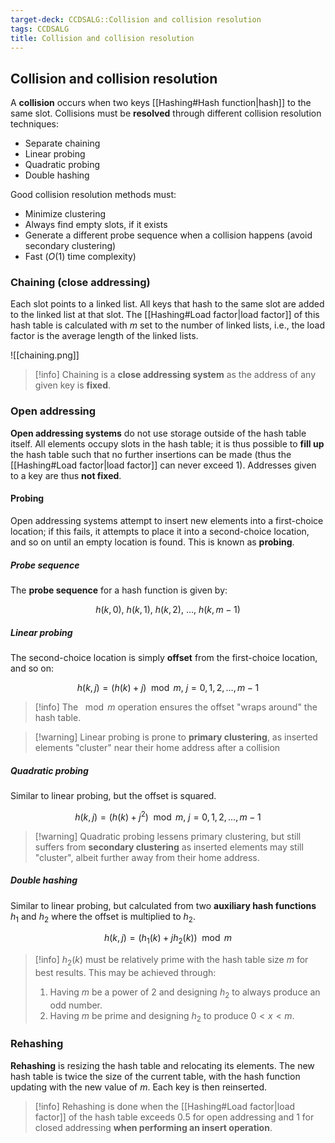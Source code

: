 ```yaml
---
target-deck: CCDSALG::Collision and collision resolution
tags: CCDSALG
title: Collision and collision resolution
---
```


## Collision and collision resolution

A **collision** occurs when two keys [[Hashing#Hash function|hash]] to the same slot. Collisions must be **resolved** through different collision resolution techniques:

- Separate chaining
- Linear probing
- Quadratic probing
- Double hashing

Good collision resolution methods must:

- Minimize clustering
- Always find empty slots, if it exists
- Generate a different probe sequence when a collision happens (avoid secondary clustering)
- Fast ($O(1)$ time complexity)
<!--ID: 1723125358985-->

### Chaining (close addressing)

Each slot points to a linked list. All keys that hash to the same slot are added to the linked list at that slot. The [[Hashing#Load factor|load factor]] of this hash table is calculated with $m$ set to the number of linked lists, i.e., the load factor is the average length of the linked lists.

![[chaining.png]]

>[!info] Chaining is a **close addressing system** as the address of any given key is **fixed**.

<!--ID: 1723125358987-->

### Open addressing

**Open addressing systems** do not use storage outside of the hash table itself. All elements occupy slots in the hash table; it is thus possible to **fill up** the hash table such that no further insertions can be made (thus the [[Hashing#Load factor|load factor]] can never exceed 1). Addresses given to a key are thus **not fixed**.
<!--ID: 1723125358989-->

#### Probing

Open addressing systems attempt to insert new elements into a first-choice location; if this fails, it attempts to place it into a second-choice location, and so on until an empty location is found. This is known as **probing**.

<!--ID: 1723125358992-->

##### Probe sequence

The **probe sequence** for a hash function is given by:

$$
h(k,0), \ h(k,1), \ h(k,2), \ \dots, \ h(k,m-1)
$$

<!--ID: 1723125358994-->

##### Linear probing

The second-choice location is simply **offset** from the first-choice location, and so on:

$$
h(k,j) = (h(k) + j) \mod m, \ j = 0, 1, 2, \dots, m-1
$$

>[!info] The $\mod m$ operation ensures the offset "wraps around" the hash table.

>[!warning] Linear probing is prone to **primary clustering**, as inserted elements "cluster" near their home address after a collision

<!--ID: 1723125358998-->

##### Quadratic probing

Similar to linear probing, but the offset is squared.

$$
h(k,j) = (h(k) + j^2) \mod m, \ j = 0, 1, 2, \dots, m-1
$$

>[!warning] Quadratic probing lessens primary clustering, but still suffers from **secondary clustering** as inserted elements may still "cluster", albeit further away from their home address.

<!--ID: 1723125359001-->

##### Double hashing

Similar to linear probing, but calculated from two **auxiliary hash functions** $h_1$ and $h_2$ where the offset is multiplied to $h_2$.

$$
h(k, j) = (h_1(k) + jh_2(k)) \mod m
$$

>[!info] $h_2(k)$ must be relatively prime with the hash table size $m$ for best results. This may be achieved through:
>1. Having $m$ be a power of 2 and designing $h_2$ to always produce an odd number.
>2. Having $m$ be prime and designing $h_2$ to produce $0 < x < m$.

<!--ID: 1723125359004-->

### Rehashing

**Rehashing** is resizing the hash table and relocating its elements. The new hash table is twice the size of the current table, with the hash function updating with the new value of $m$. Each key is then reinserted.

>[!info] Rehashing is done when the [[Hashing#Load factor|load factor]] of the hash table exceeds $0.5$ for open addressing and $1$ for closed addressing **when performing an insert operation**.

<!--ID: 1723125359006-->

